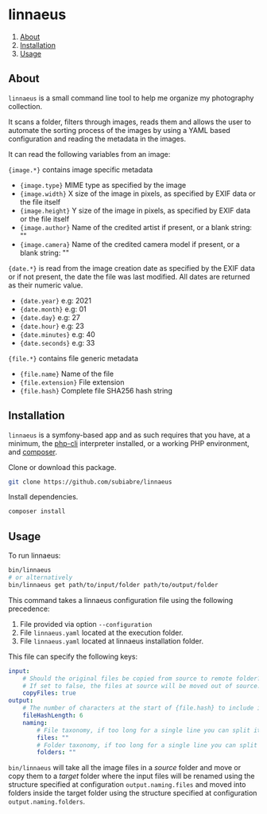 # linnaeus
1. [About](#About)
2. [Installation](#Installation)
3. [Usage](#Usage)

## About
`linnaeus` is a small command line tool to help me organize my photography collection.

It scans a folder, filters through images, reads them and allows the user to automate the sorting process of the images by using a YAML based configuration and reading the metadata in the images.

It can read the following variables from an image:

`{image.*}` contains image specific metadata
- `{image.type}` MIME type as specified by the image
- `{image.width}` X size of the image in pixels, as specified by EXIF data or the file itself
- `{image.height}` Y size of the image in pixels, as specified by EXIF data or the file itself
- `{image.author}` Name of the credited artist if present, or a blank string: ""
- `{image.camera}` Name of the credited camera model if present, or a blank string: ""

`{date.*}` is read from the image creation date as specified by the EXIF data or if not present, the date the file was last modified. All dates are returned as their numeric value.
- `{date.year}` e.g: 2021
- `{date.month}` e.g: 01
- `{date.day}` e.g: 27
- `{date.hour}` e.g: 23
- `{date.minutes}` e.g: 40
- `{date.seconds}` e.g: 33

`{file.*}` contains file generic metadata
- `{file.name}` Name of the file
- `{file.extension}` File extension
- `{file.hash}` Complete file SHA256 hash string

## Installation
`linnaeus` is a symfony-based app and as such requires that you have, at a minimum, the [php-cli](http://www.php-cli.com/) interpreter installed, or a working PHP environment, and [composer](https://getcomposer.org/).

Clone or download this package.
```sh
git clone https://github.com/subiabre/linnaeus
```

Install dependencies.
```sh
composer install
```


## Usage
To run linnaeus: 

```bash
bin/linnaeus
# or alternatively
bin/linnaeus get path/to/input/folder path/to/output/folder
```
This command takes a linnaeus configuration file using the following precedence:

1. File provided via option `--configuration`
2. File `linnaeus.yaml` located at the execution folder.
3. File `linnaeus.yaml` located at linnaeus installation folder.

This file can specify the following keys:
```yaml
input:
    # Should the original files be copied from source to remote folder?
    # If set to false, the files at source will be moved out of source.
    copyFiles: true
output:
    # The number of characters at the start of {file.hash} to include in the final filename
    fileHashLength: 6
    naming:
        # File taxonomy, if too long for a single line you can split it in an array
        files: ""
        # Folder taxonomy, if too long for a single line you can split it in an array
        folders: ""
```

`bin/linnaeus` will take all the image files in a *source* folder and move or copy them to a *target* folder where the input files will be renamed using the structure specified at configuration `output.naming.files` and moved into folders inside the target folder using the structure specified at configuration `output.naming.folders`.

